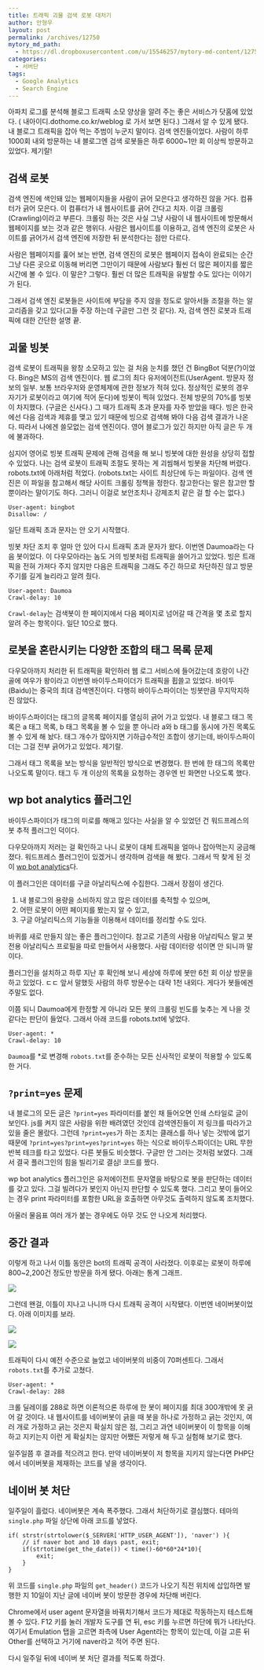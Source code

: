 ```yaml
---
title: 트래픽 괴물 검색 로봇 대처기
author: 안형우
layout: post
permalink: /archives/12750
mytory_md_path:
  - https://dl.dropboxusercontent.com/u/15546257/mytory-md-content/12750-bot.md
categories:
  - 서버단
tags:
  - Google Analytics
  - Search Engine
---
```

아파치 로그를 분석해 블로그 트래픽 소모 양상을 알려 주는 좋은 서비스가 닷홈에 있었다. ( 내아이디.dothome.co.kr/weblog 로 가서 보면 된다.) 그래서 알 수 있게 됐다. 내 블로그 트래픽을 잡아 먹는 주범이 누군지 말이다. 검색 엔진들이었다. 사람이 하루 1000회 내외 방문하는 내 블로그엔 검색 로봇들은 하루 6000~1만 회 이상씩 방문하고 있었다. 제기랄!

## 검색 로봇

검색 엔진에 색인돼 있는 웹페이지들을 사람이 긁어 모은다고 생각하진 않을 거다. 컴퓨터가 긁어 모은다. 이 컴퓨터가 내 웹사이트를 긁어 간다고 치자. 이걸 크롤링(Crawling)이라고 부른다. 크롤링 하는 것은 사실 그냥 사람이 내 웹사이트에 방문해서 웹페이지를 보는 것과 같은 행위다. 사람은 웹사이트를 이용하고, 검색 엔진의 로봇은 사이트를 긁어가서 검색 엔진에 저장한 뒤 분석한다는 점만 다르다.

사람은 웹페이지를 훑어 보는 반면, 검색 엔진의 로봇은 웹페이지 접속이 완료되는 순간 그냥 다른 곳으로 이동해 버리면 그만이기 때문에 사람보다 훨씬 더 많은 페이지를 짧은 시간에 볼 수 있다. 이 말은? 그렇다. 훨씬 더 많은 트래픽을 유발할 수도 있다는 이야기가 된다.

그래서 검색 엔진 로봇들은 사이트에 부담을 주지 않을 정도로 알아서들 조절을 하는 알고리즘을 갖고 있다(고들 주장 하는데 구글만 그런 것 같다). 자, 검색 엔진 로봇과 트래픽에 대한 간단한 설명 끝.

## 괴물 빙봇

검색 로봇이 트래픽을 왕창 소모하고 있는 걸 처음 눈치를 챘던 건 BingBot 덕분(?)이었다. Bing은 MS의 검색 엔진이다. 웹 로그의 최다 유저에이전트(UserAgent. 방문자 정보의 일부. 보통 브라우저와 운영체제에 관한 정보가 적혀 있다. 정상적인 로봇의 경우 자기가 로봇이라고 여기에 적어 둔다)에 빙봇이 찍혀 있었다. 전체 방문의 70%를 빙봇이 차지했다. (구글은 신사다.) 그 때가 트래픽 초과 문자를 자주 받았을 때다. 빙은 한국에선 다음 검색과 제휴를 맺고 있기 때문에 빙으로 검색해 봐야 다음 검색 결과가 나온다. 따라서 나에겐 쓸모없는 검색 엔진이다. 영어 블로그가 있긴 하지만 아직 글은 두 개에 불과하다.

심지어 영어로 빙봇 트래픽 문제에 관해 검색을 해 보니 빙봇에 대한 원성을 상당히 접할 수 있었다. 나는 검색 로봇이 트래픽 조절도 못하는 게 괴씸해서 빙봇을 차단해 버렸다. robots.txt에 아래처럼 적었다. (robots.txt는 사이트 최상단에 두는 파일이다. 검색 엔진은 이 파일을 참고해서 해당 사이트 크롤링 정책을 정한다. 참고한다는 말은 참고만 할 뿐이라는 말이기도 하다. 그러니 이걸로 보안조치나 강제조치 같은 걸 할 수는 없다.)

    User-agent: bingbot
    Disallow: /
    

일단 트래픽 초과 문자는 안 오기 시작했다.

빙봇 차단 조치 후 얼마 안 있어 다시 트래픽 초과 문자가 왔다. 이번엔 Daumoa라는 다음 봇이었다. 이 다우모아라는 놈도 거의 빙봇처럼 트래픽을 쓸어가고 있었다. 빙은 트래픽을 전혀 가져다 주지 않지만 다음은 트래픽을 그래도 주긴 하므로 차단하진 않고 방문 주기를 길게 늘리라고 알려 줬다.

    User-agent: Daumoa
    Crawl-delay: 10
    

`Crawl-delay`는 검색봇이 한 페이지에서 다음 페이지로 넘어갈 때 간격을 몇 초로 할지 알려 주는 항목이다. 일단 10으로 했다.

## 로봇을 혼란시키는 다양한 조합의 태그 목록 문제

다우모아까지 처리한 뒤 트래픽을 확인하러 웹 로그 서비스에 들어갔는데 호랑이 나간 골에 여우가 왕이라고 이번엔 바이두스파이더가 트래픽을 휩쓸고 있었다. 바이두(Baidu)는 중국의 최대 검색엔진이다. 다행히 바이두스파이더는 빙봇만큼 무지막지하진 않았다.

바이두스파이더는 태그의 글목록 페이지를 열심히 긁어 가고 있었다. 내 블로그 태그 목록은 a 태그 목록, b 태그 목록을 볼 수 있을 뿐 아니라 a와 b 태그를 동시에 가진 목록도 볼 수 있게 해 놨다. 태그 개수가 많아지면 기하급수적인 조합이 생기는데, 바이두스파이더는 그걸 전부 긁어가고 있었다. 제기랄.

그래서 태그 목록을 보는 방식을 일반적인 방식으로 변경했다. 한 번에 한 태그의 목록만 나오도록 말이다. 태그 두 개 이상의 목록을 요청하는 경우엔 빈 화면만 나오도록 했다.

## wp bot analytics 플러그인

바이두스파이더가 태그의 미로를 해매고 있다는 사실을 알 수 있었던 건 워드프레스의 봇 추적 플러그인 덕이다.

다우모아까지 저러는 걸 확인하고 나니 로봇이 대체 트래픽을 얼마나 잡아먹는지 궁금해졌다. 워드프레스 플러그인이 있겠거니 생각하며 검색을 해 봤다. 그래서 딱 찾게 된 것이 [wp bot analytics][1]다.

이 플러그인은 데이터를 구글 아날리틱스에 수집한다. 그래서 장점이 생긴다.

1.  내 블로그의 용량을 소비하지 않고 많은 데이터를 축적할 수 있으며, 
2.  어떤 로봇이 어떤 페이지를 봤는지 알 수 있고, 
3.  구글 아날리틱스의 기능들을 이용해서 데이터를 정리할 수도 있다. 

바퀴를 새로 만들지 않는 좋은 플러그인이다. 참고로 기존의 사람용 아날리틱스 말고 봇 전용 아날리틱스 프로필을 따로 만들어서 사용했다. 사람 데이터랑 섞이면 안 되니까 말이다.

플러그인을 설치하고 하루 지난 후 확인해 보니 세상에 하루에 봇만 6천 회 이상 방문을 하고 있었다. ㄷㄷ 앞서 말했듯 사람의 하루 방문수는 대략 1천 내외다. 게다가 봇들에겐 주말도 없다.

이쯤 되니 Daumoa에게 한정할 게 아니라 모든 봇의 크롤링 빈도를 늦추는 게 나을 것 같다는 판단이 들었다. 그래서 아래 코드를 robots.txt에 넣었다.

    User-agent: *
    Crawl-delay: 10
    

`Daumoa`를 *로 변경해 `robots.txt`를 준수하는 모든 신사적인 로봇이 적용할 수 있도록 한 거다.

## `?print=yes` 문제

내 블로그의 모든 글은 `?print=yes` 파라미터를 붙인 채 들어오면 인쇄 스타일로 글이 보인다. js를 켜지 않은 사람을 위한 배려였던 것인데 검색엔진들이 저 링크를 따라가고 있을 줄은 몰랐다. 그런데 `?print=yes`가 하는 조치는 클래스를 하나 넣는 것밖에 없기 때문에 `?print=yes?print=yes?print=yes` 하는 식으로 바이두스파이더는 URL 무한반복 테크를 타고 있었다. 다른 봇들도 비슷했다. 구글만 안 그러는 것처럼 보였다. 그래서 결국 플러그인의 힘을 빌리기로 결심! 코드를 짰다.

wp bot analytics 플러그인은 유저에이전트 문자열을 바탕으로 봇을 판단하는 데이터를 갖고 있다. 그걸 빌려다가 봇인지 아닌지 판단할 수 있도록 했다. 그리고 봇이 들어오는 경우 print 파라미터를 포함한 URL을 호출하면 아무것도 출력하지 않도록 조치했다.

아울러 물음표 여러 개가 붙는 경우에도 아무 것도 안 나오게 처리했다.

## 중간 결과

이렇게 하고 나서 이틀 동안은 bot의 트래픽 공격이 사라졌다. 이후로는 로봇이 하루에 800~2,200건 정도만 방문을 하게 됐다. 아래는 통계 그래프.

![][2]

그런데 왠걸, 이틀이 지나고 나니까 다시 트래픽 공격이 시작됐다. 이번엔 네이버봇이었다. 아래 이미지를 보라.

![][3]

![][4]

트래픽이 다시 예전 수준으로 늘었고 네이버봇의 비중이 70퍼센트다. 그래서 `robots.txt`를 추가로 고쳤다.

    User-agent: *
    Crawl-delay: 288
    

크롤 딜레이를 288로 하면 이론적으론 하루에 한 봇이 페이지를 최대 300개밖에 못 긁어 갈 것이다. 내 웹사이트를 네이버봇이 긁을 때 봇을 하나로 가정하고 긁는 것인지, 여러 개로 가정하고 긁는 것은지 확실치 않은 점, 그리고 과연 네이버봇이 이 항목을 이해하고 지키는지 이런 게 확실치는 않지만 어쨌든 저렇게 해 두고 실험해 보기로 했다.

일주일쯤 후 결과를 적으려고 한다. 만약 네이버봇이 저 항목을 지키지 않는다면 PHP단에서 네이버봇을 제재하는 코드를 넣을 생각이다.

## 네이버 봇 처단

일주일이 흘렀다. 네이버봇은 계속 폭주했다. 그래서 처단하기로 결심했다. 테마의 `single.php` 파일 상단에 아래 코드를 넣었다.

    if( strstr(strtolower($_SERVER['HTTP_USER_AGENT']), 'naver') ){
        // if naver bot and 10 days past, exit;
        if(strtotime(get_the_date()) < time()-60*60*24*10){
            exit;
        }
    }
    

위 코드를 `single.php` 파일의 `get_header()` 코드가 나오기 직전 위치에 삽입하면 발행한 지 10일이 지난 글에 네이버 봇이 방문한 경우에 차단해 버린다.

Chrome에서 user agent 문자열을 바꿔치기해서 코드가 제대로 작동하는지 테스트해 볼 수 있다. F12 키를 눌러 개발자 도구를 연 뒤, esc 키를 누르면 하단에 뭐가 나타난다. 여기서 Emulation 탭을 고르면 좌측에 User Agent라는 항목이 있는데, 이걸 고른 뒤 Other를 선택하고 거기에 naver라고 적어 주면 된다.

다시 일주일 뒤에 네이버 봇 처단 결과를 적도록 하겠다.

 [1]: http://wordpress.org/plugins/wp-bots-analytics/
 [2]: /uploads/legacy/bot.png
 [3]: /uploads/legacy/bot2.png
 [4]: /uploads/legacy/bot3.png